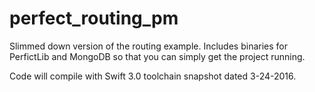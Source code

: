 # perfect_routing_pm
Slimmed down version of the routing example. Includes binaries for PerfictLib and MongoDB so that you can simply get the project running.

Code will compile with Swift 3.0 toolchain snapshot dated 3-24-2016.
